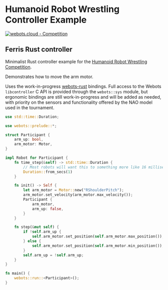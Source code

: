 # Humanoid Robot Wrestling Controller Example

[![webots.cloud - Competition](https://img.shields.io/badge/webots.cloud-Competition-007ACC)][1]

## Ferris Rust controller

Minimalist Rust controller example for the [Humanoid Robot Wrestling Competition](https://github.com/cyberbotics/wrestling).

Demonstrates how to move the arm motor.

Uses the work-in-progress [webots-rust] bindings. Full access to the Webots `libcontroller` C API is
provided through the `webots::sys` module, but ergonomic bindings are still work-in-progress and will be added as needed,
with priority on the sensors and functionality offered by the NAO model used in the tournament.

[webots-rust]: https://github.com/katharostech/webots-rust

```rust
use std::time::Duration;

use webots::prelude::*;

struct Participant {
    arm_up: bool,
    arm_motor: Motor,
}

impl Robot for Participant {
    fn time_step(&self) -> std::time::Duration {
        // Most robots will want this to something more like 16 milliseconds.
        Duration::from_secs(1)
    }

    fn init() -> Self {
        let arm_motor = Motor::new("RShoulderPitch");
        arm_motor.set_velocity(arm_motor.max_velocity());
        Participant {
            arm_motor,
            arm_up: false,
        }
    }

    fn step(&mut self) {
        if !self.arm_up {
            self.arm_motor.set_position(self.arm_motor.max_position());
        } else {
            self.arm_motor.set_position(self.arm_motor.min_position());
        }
        self.arm_up = !self.arm_up;
    }
}

fn main() {
    webots::run::<Participant>();
}
```

[1]: https://webots.cloud/run?version=R2022b&url=https%3A%2F%2Fgithub.com%2Fcyberbotics%2Fwrestling%2Fblob%2Fmain%2Fworlds%2Fwrestling.wbt&type=competition "Leaderboard"
